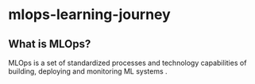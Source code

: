 # mlops-learning-journey


## What is MLOps?
MLOps is a set of standardized processes and technology capabilities of building, deploying and monitoring ML systems .

